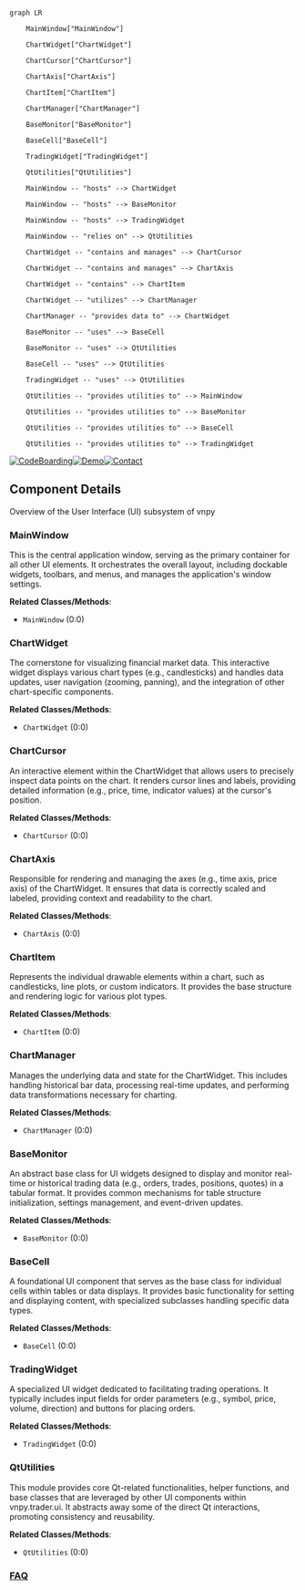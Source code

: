 ```mermaid

graph LR

    MainWindow["MainWindow"]

    ChartWidget["ChartWidget"]

    ChartCursor["ChartCursor"]

    ChartAxis["ChartAxis"]

    ChartItem["ChartItem"]

    ChartManager["ChartManager"]

    BaseMonitor["BaseMonitor"]

    BaseCell["BaseCell"]

    TradingWidget["TradingWidget"]

    QtUtilities["QtUtilities"]

    MainWindow -- "hosts" --> ChartWidget

    MainWindow -- "hosts" --> BaseMonitor

    MainWindow -- "hosts" --> TradingWidget

    MainWindow -- "relies on" --> QtUtilities

    ChartWidget -- "contains and manages" --> ChartCursor

    ChartWidget -- "contains and manages" --> ChartAxis

    ChartWidget -- "contains" --> ChartItem

    ChartWidget -- "utilizes" --> ChartManager

    ChartManager -- "provides data to" --> ChartWidget

    BaseMonitor -- "uses" --> BaseCell

    BaseMonitor -- "uses" --> QtUtilities

    BaseCell -- "uses" --> QtUtilities

    TradingWidget -- "uses" --> QtUtilities

    QtUtilities -- "provides utilities to" --> MainWindow

    QtUtilities -- "provides utilities to" --> BaseMonitor

    QtUtilities -- "provides utilities to" --> BaseCell

    QtUtilities -- "provides utilities to" --> TradingWidget

```

[![CodeBoarding](https://img.shields.io/badge/Generated%20by-CodeBoarding-9cf?style=flat-square)](https://github.com/CodeBoarding/GeneratedOnBoardings)[![Demo](https://img.shields.io/badge/Try%20our-Demo-blue?style=flat-square)](https://www.codeboarding.org/demo)[![Contact](https://img.shields.io/badge/Contact%20us%20-%20contact@codeboarding.org-lightgrey?style=flat-square)](mailto:contact@codeboarding.org)



## Component Details



Overview of the User Interface (UI) subsystem of vnpy



### MainWindow

This is the central application window, serving as the primary container for all other UI elements. It orchestrates the overall layout, including dockable widgets, toolbars, and menus, and manages the application's window settings.





**Related Classes/Methods**:



- `MainWindow` (0:0)





### ChartWidget

The cornerstone for visualizing financial market data. This interactive widget displays various chart types (e.g., candlesticks) and handles data updates, user navigation (zooming, panning), and the integration of other chart-specific components.





**Related Classes/Methods**:



- `ChartWidget` (0:0)





### ChartCursor

An interactive element within the ChartWidget that allows users to precisely inspect data points on the chart. It renders cursor lines and labels, providing detailed information (e.g., price, time, indicator values) at the cursor's position.





**Related Classes/Methods**:



- `ChartCursor` (0:0)





### ChartAxis

Responsible for rendering and managing the axes (e.g., time axis, price axis) of the ChartWidget. It ensures that data is correctly scaled and labeled, providing context and readability to the chart.





**Related Classes/Methods**:



- `ChartAxis` (0:0)





### ChartItem

Represents the individual drawable elements within a chart, such as candlesticks, line plots, or custom indicators. It provides the base structure and rendering logic for various plot types.





**Related Classes/Methods**:



- `ChartItem` (0:0)





### ChartManager

Manages the underlying data and state for the ChartWidget. This includes handling historical bar data, processing real-time updates, and performing data transformations necessary for charting.





**Related Classes/Methods**:



- `ChartManager` (0:0)





### BaseMonitor

An abstract base class for UI widgets designed to display and monitor real-time or historical trading data (e.g., orders, trades, positions, quotes) in a tabular format. It provides common mechanisms for table structure initialization, settings management, and event-driven updates.





**Related Classes/Methods**:



- `BaseMonitor` (0:0)





### BaseCell

A foundational UI component that serves as the base class for individual cells within tables or data displays. It provides basic functionality for setting and displaying content, with specialized subclasses handling specific data types.





**Related Classes/Methods**:



- `BaseCell` (0:0)





### TradingWidget

A specialized UI widget dedicated to facilitating trading operations. It typically includes input fields for order parameters (e.g., symbol, price, volume, direction) and buttons for placing orders.





**Related Classes/Methods**:



- `TradingWidget` (0:0)





### QtUtilities

This module provides core Qt-related functionalities, helper functions, and base classes that are leveraged by other UI components within vnpy.trader.ui. It abstracts away some of the direct Qt interactions, promoting consistency and reusability.





**Related Classes/Methods**:



- `QtUtilities` (0:0)









### [FAQ](https://github.com/CodeBoarding/GeneratedOnBoardings/tree/main?tab=readme-ov-file#faq)